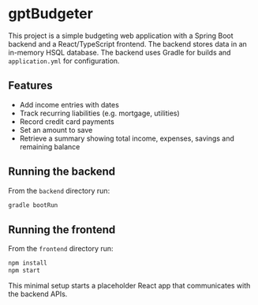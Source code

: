 # gptBudgeter

This project is a simple budgeting web application with a Spring Boot backend and a React/TypeScript frontend. The backend stores data in an in-memory HSQL database.
The backend uses Gradle for builds and `application.yml` for configuration.

## Features
- Add income entries with dates
- Track recurring liabilities (e.g. mortgage, utilities)
- Record credit card payments
- Set an amount to save
- Retrieve a summary showing total income, expenses, savings and remaining balance


## Running the backend
From the `backend` directory run:
```bash
gradle bootRun
```

## Running the frontend
From the `frontend` directory run:
```bash
npm install
npm start
```
This minimal setup starts a placeholder React app that communicates with the backend APIs.
